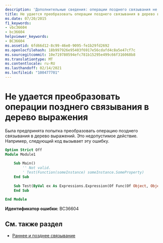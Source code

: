 ```yaml
---
description: 'Дополнительные сведения: операции позднего связывания не могут быть преобразованы в дерево выражения'
title: Не удается преобразовать операции позднего связывания в дерево выражения
ms.date: 07/20/2015
f1_keywords:
- vbc36604
- bc36604
helpviewer_keywords:
- BC36604
ms.assetid: 6fd66d12-8c99-46e0-9095-fe1b29fd2692
ms.openlocfilehash: 18b997926e95403f6917e56cdafd4c8a5e47cf7c
ms.sourcegitcommit: 10e719780594efc781b15295e499c66f316068b8
ms.translationtype: MT
ms.contentlocale: ru-RU
ms.lasthandoff: 02/14/2021
ms.locfileid: "100477701"
---
```

# <a name="late-binding-operations-cannot-be-converted-to-an-expression-tree"></a>Не удается преобразовать операции позднего связывания в дерево выражения

Была предпринята попытка преобразовать операцию позднего связывания в дерево выражений. Это недопустимое действие. Например, следующий код вызывает эту ошибку.  
  
```vb  
Option Strict Off  
Module Module1  
  
    Sub Main()  
        '' Not valid.  
        ' Test(Function(someInstance) someInstance.SomeProperty)  
    End Sub  
  
    Sub Test(ByVal ex As Expressions.Expression(Of Func(Of Object, Object)))  
    End Sub  
  
End Module  
```  
  
 **Идентификатор ошибки:** BC36604  
  
## <a name="see-also"></a>См. также раздел

- [Раннее и позднее связывание](../programming-guide/language-features/early-late-binding/index.md)
